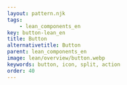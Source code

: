 ```yaml
---
layout: pattern.njk
tags: 
    - lean_components_en
key: button-lean_en
title: Button
alternativetitle: Button
parent: lean_components_en
image: lean/overview/button.webp
keywords: button, icon, split, action
order: 40
---
```

